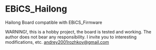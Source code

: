 # EBiCS_Hailong
Hailong Board compatible with EBiCS_Firmware

WARNING!, this is a hobby project, the board is tested and working.
The author does not bear any responsibility.
I invite you to interesting modifications, etc.
andrey2001rozhkov@gmail.com

